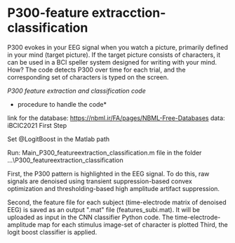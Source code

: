 # P300-feature extracction-classification

P300 evokes in your EEG signal when you watch a picture, primarily defined in your mind (target picture). If the target picture consists of characters, it can be used in a BCI speller system designed for writing with your mind.
How? The code detects P300 over time for each trial, and the corresponding set of characters is typed on the screen.
   

*P300 feature extraction and classification code*
* procedure to handle the code*

link for the database:
https://nbml.ir/FA/pages/NBML-Free-Databases data: iBCIC2021 First Step

Set @LogitBoost in the Matlab path

Run: Main_P300_featureextraction_classification.m file in the folder ...\P300_featureextraction_classification

First, the P300 pattern is highlighted in the EEG signal.
To do this, raw signals are denoised using transient suppression-based convex optimization and thresholding-based high amplitude artifact suppression.

Second, the feature file for each subject (time-electrode matrix of denoised EEG) is saved as an output ".mat" file (features_subi.mat).
It will be uploaded as input in the CNN classifier Python code.
The time-electrode-amplitude map for each stimulus image-set of character is plotted 
Third, the logit boost classifier is applied.

